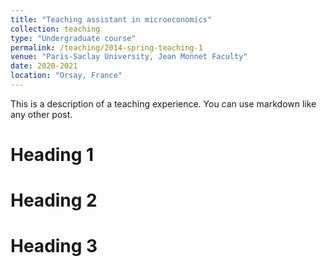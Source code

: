 ```yaml
---
title: "Teaching assistant in microeconomics"
collection: teaching
type: "Undergraduate course"
permalink: /teaching/2014-spring-teaching-1
venue: "Paris-Saclay University, Jean Monnet Faculty"
date: 2020-2021
location: "Orsay, France"
---
```


This is a description of a teaching experience. You can use markdown like any other post.

Heading 1
======

Heading 2
======

Heading 3
======

